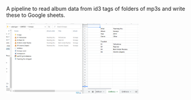 A pipeline to read album data from id3 tags of folders of mp3s and write these to Google sheets.

<img alt="Screenshot" title="Screenshot of source folder and created sheet"  src="./static/readme_screenshot.png" width="70%" align="center">